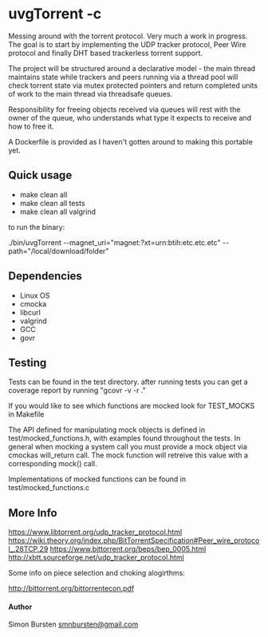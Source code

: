 # uvgTorrent -c

Messing around with the torrent protocol. Very much a work in progress. The goal is to start by implementing the UDP tracker protocol, Peer Wire protocol and finally DHT based trackerless torrent support.

The project will be structured around a declarative model - the main thread maintains state while trackers and peers running via a thread pool will check torrent state via mutex protected pointers and return completed units of work to the main thread via threadsafe queues. 

Responsibility for freeing objects received via queues will rest with the owner of the queue, who understands what type it expects to receive and how to free it.

A Dockerfile is provided as I haven't gotten around to making this portable yet.
## Quick usage

* make clean all
* make clean all tests
* make clean all valgrind

to run the binary:

./bin/uvgTorrent --magnet_uri="magnet:?xt=urn:btih:etc.etc.etc" --path="/local/download/folder"

## Dependencies

- Linux OS
- cmocka
- libcurl
- valgrind
- GCC
- govr

## Testing
Tests can be found in the test directory. after running tests you can get a coverage report by running "gcovr -v -r ."

If you would like to see which functions are mocked look for TEST_MOCKS in Makefile

The API defined for manipulating mock objects is defined in test/mocked_functions.h, with examples found throughout the tests. In general when mocking a system call you must provide a mock object via cmockas will_return call. The mock function will retreive this value with a corresponding mock() call. 

Implementations of mocked functions can be found in test/mocked_functions.c


## More Info

https://www.libtorrent.org/udp_tracker_protocol.html
https://wiki.theory.org/index.php/BitTorrentSpecification#Peer_wire_protocol_.28TCP.29
https://www.bittorrent.org/beps/bep_0005.html
http://xbtt.sourceforge.net/udp_tracker_protocol.html

Some info on piece selection and choking alogirthms:

http://bittorrent.org/bittorrentecon.pdf


#### Author

Simon Bursten <smnbursten@gmail.com>
